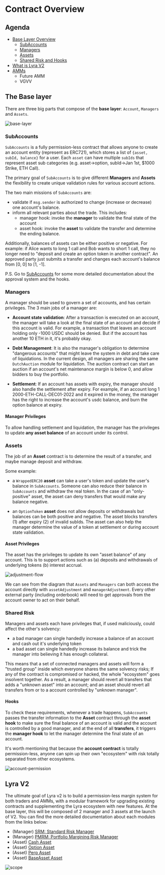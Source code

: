 # Contract Overview

## Agenda

* [Base Layer Overview](#the-base-layer)
  * [SubAccounts](#subaccounts)  
  * [Managers](#managers)
  * [Assets](#assets)
  * [Shared Risk and Hooks](#shared-risk)
* [What is Lyra V2](#lyra-v2)
* [AMMs](#amms)
  * Future AMM
  * VGVV

## The Base layer

There are three big parts that compose of the **base layer**: `Account`, `Managers` and `Assets`.

![base-layer](./imgs/overall/base-layer-basic.png)

### SubAccounts

`SubAccounts` is a fully permission-less contract that allows anyone to create an account entity (represent as ERC721), which stores a list of `{asset, subId, balance}` for a user. Each `asset` can have multiple `subIds` that represent asset sub categories (e.g. asset->option, subId->Jan 1st, $1000 Strike, ETH Call). 

The primary goal of `SubAccounts` is to give different **Managers** and **Assets** the flexibility to create unique validation rules for various account actions.

The two main missions of `SubAccounts` are:

* validate if `msg.sender` is authorized to change (increase or decrease) one account's balance.
* inform all relevant parties about the trade. This includes:
  * manager hook: invoke the **manager** to validate the final state of the account
  * asset hook: invoke the **asset** to validate the transfer and determine the ending balance.

Additionally, balances of assets can be either positive or negative. For example: if Alice wants to long 1 call and Bob wants to short 1 call, they no longer need to "deposit and create an option token in another contract". An approved party just submits a transfer and changes each account's balance from [0, 0] to [1, -1].

P.S. Go to [SubAccounts](./accounts) for some more detailed documentation about the approval system and the hooks.
  
### Managers

A manager should be used to govern a set of accounts, and has certain privileges. The 3 main jobs of a manager are: 

* **Account state validation**: After a transaction is executed on an account, the manager will take a look at the final state of an account and decide if this account is valid. For example, a transaction that leaves an account holding only -1000 USDC should be denied. But if the account has another 10 ETH in it, it's probably okay.
* **Debt Management**: It is also the manager's obligation to determine "dangerous accounts" that might leave the system in debt and take care of liquidations. In the current design, all managers are sharing the same `DutchAuction` module for liquidation. The auction contract can start an auction if an account's net maintenance margin is below 0, and allow bidders to buy the portfolio.

* **Settlement**:  If an account has assets with expiry, the manager should also handle the settlement after expiry. For example, if an account long 1 2000-ETH-CALL-DEC01-2022 and it expired in the money, the manager has the right to increase the account's usdc balance, and burn the option balance at expiry.

#### Manager Privileges 

To allow handling settlement and liquidation, the manager has the privileges to update **any asset balance** of an account under its control.

### Assets

The job of an **Asset** contract is to determine the result of a transfer, and maybe manage deposit and withdraw.

Some example:

* a `WrappedERC20` **asset** can take a user's token and update the user's balance in `SubAccounts`. Someone can also reduce their balance in `SubAccounts` and withdraw the real token. In the case of an "only-positive" asset, the asset can deny transfers that would make any balance negative.

* an `OptionToken` **asset** does not allow deposits or withdrawals but balances can be both positive and negative. The asset blocks transfers (1) after expiry (2) of invalid subIds. The asset can also help the manager determine the value of a token at settlement or during account state validation.

#### Asset Privileges

The asset has the privileges to update its own "asset balance" of any account. This is to support actions such as (a) deposits and withdrawals of underlying tokens (b) interest accrual.

![adjustment-flow](./imgs/overall/adjustment-flow.png)

We can see from the diagram that `Assets` and `Managers` can both access the account directly with `assetAdjustment` and `managerAdjustment`. Every other external party (including orderbook) will need to get approvals from the account owner to act on their behalf.

### Shared Risk

Managers and assets each have privileges that, if used maliciously, could affect the other's solvency: 

* a bad manager can single handedly increase a balance of an account and cash out it's underlying token
* a bad asset can single handedly increase its balance and trick the manager into believing it has enough collateral.

This means that a set of connected managers and assets will form a "trusted group" inside which everyone shares the same solvency risks; If any of the contract is compromised or hacked, the whole "ecosystem" goes insolvent together. As a result, a manager should revert all transfers that adds a "unknown asset" into an account; and an asset should revert all transfers from or to a account controlled by "unknown manager".

#### Hooks

To check these requirements, whenever a trade happens, `SubAccounts` passes the transfer information to the **Asset** contract through the **asset hook** to make sure the final balance of an account is valid and the account is controlled by a good manager, and at the end of all **transfers**, it triggers the **manager hook** to let the manager determine the final state of an account.

It's worth mentioning that because the **account contract** is totally permission-less, anyone can spin up their own "ecosystem" with risk totally separated from other ecosystems.

![account-permission](./imgs/overall/account-permissions.png)

## Lyra V2

The ultimate goal of Lyra v2 is to build a permission-less margin system for both traders and AMMs, with a modular framework for upgrading existing contracts and supplementing the Lyra ecosystem with new features. At the base layer, this will be composed of 2 manager and 3 assets at the launch of V2. You can find the more detailed documentation about each modules from the links below: 

* (Manager) [SRM: Standard Risk Manager](./managers/SRM.md) 
* (Manager) [PMRM: Portfolio Margining Risk Manager](./managers/PMRM.md) 
* (Asset) [Cash Asset](./)
* (Asset) [Option Asset](./)
* (Asset) [Perp Asset](./)
* (Asset) [BaseAsset Asset](./)

![scope](./imgs/overall/v2-scope.png)
